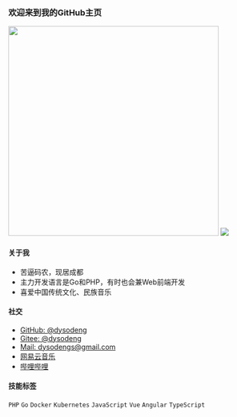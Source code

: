 ### 欢迎来到我的GitHub主页

<p>
  <a href="https://github.com/dysodeng"><img src="https://github-readme-stats.vercel.app/api?username=dysodeng" style="width: 420px; max-width: 420px; min-width: 420px;"></a>
  <a href="https://github.com/dysodeng"><img src="https://github-readme-stats.vercel.app/api/top-langs/?username=dysodeng&layout=compact&count_private=true&theme=default"></a>
</p>

#### 关于我
  - 苦逼码农，现居成都
  - 主力开发语言是Go和PHP，有时也会兼Web前端开发
  - 喜爱中国传统文化、民族音乐

#### 社交
  - [GitHub: @dysodeng](https://github.com/dysodeng)
  - [Gitee: @dysodeng](https://gitee.com/dysodeng)
  - [Mail: dysodengs@gmail.com](mailto:dysodengs@gmail.com)
  - [网易云音乐](https://music.163.com/#/user/home?id=268736249)
  - [哔哩哔哩](https://space.bilibili.com/99366167)

#### 技能标签
  `PHP` `Go` `Docker` `Kubernetes`
  `JavaScript` `Vue` `Angular` `TypeScript`

<!--
----
![Gopher image](https://golang.org/doc/gopher/fiveyears.jpg)
**dysodeng/dysodeng** is a ✨ _special_ ✨ repository because its `README.md` (this file) appears on your GitHub profile.

Here are some ideas to get you started:

- 🔭 I’m currently working on ...
- 🌱 I’m currently learning ...
- 👯 I’m looking to collaborate on ...
- 🤔 I’m looking for help with ...
- 💬 Ask me about ...
- 📫 How to reach me: ...
- 😄 Pronouns: ...
- ⚡ Fun fact: ...
-->
